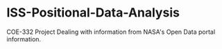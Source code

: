 # ISS-Positional-Data-Analysis
COE-332 Project Dealing with information from NASA's Open Data portal information.
